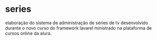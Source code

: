 # series
elaboração do sistema de administração de séries de tv desenvolvido durante o novo curso do framework lavarel ministrado na plataforma de cursos online da alura.
